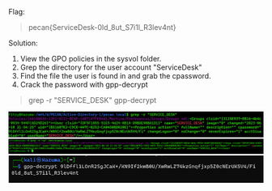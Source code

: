 Flag:
> pecan{ServiceDesk-0ld_8ut_S7i1l_R3lev4nt}

Solution:

1. View the GPO policies in the sysvol folder.
2. Grep the directory for the user account "ServiceDesk"
3. Find the file the user is found in and grab the cpassword.
4. Crack the password with gpp-decrypt <Hash>

> grep -r "SERVICE_DESK"
> gpp-decrypt <Hash>

![](images/Find-User.png)
![](images/CPassword.png)
![](images/Crack-CPassword.png)
